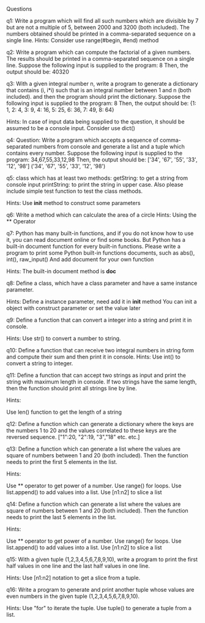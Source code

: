 Questions 

q1:
Write a program which will find all such numbers which are divisible by 7 but are not a multiple of 5,
between 2000 and 3200 (both included).
The numbers obtained should be printed in a comma-separated sequence on a single line.
Hints: 
Consider use range(#begin, #end) method

q2:
Write a program which can compute the factorial of a given numbers.
The results should be printed in a comma-separated sequence on a single line.
Suppose the following input is supplied to the program:
8
Then, the output should be:
40320

q3:
With a given integral number n, write a program to generate a dictionary that contains (i, i*i) such that is an integral number between 1 and n (both included). and then the program should print the dictionary.
Suppose the following input is supplied to the program:
8
Then, the output should be:
{1: 1, 2: 4, 3: 9, 4: 16, 5: 25, 6: 36, 7: 49, 8: 64}

Hints:
In case of input data being supplied to the question, it should be assumed to be a console input.
Consider use dict()

q4:
Question:
Write a program which accepts a sequence of comma-separated numbers from console and generate a list and a tuple which contains every number.
Suppose the following input is supplied to the program:
34,67,55,33,12,98
Then, the output should be:
['34', '67', '55', '33', '12', '98']
('34', '67', '55', '33', '12', '98')

q5:
class which has at least two methods:
getString: to get a string from console input
printString: to print the string in upper case.
Also please include simple test function to test the class methods.

Hints:
Use __init__ method to construct some parameters

q6:
Write a method which can calculate the area of a circle
Hints: Using the ** Operator

q7:
Python has many built-in functions, and if you do not know how to use it, you can read document online or find some books. But Python has a built-in document function for every built-in functions.
Please write a program to print some Python built-in functions documents, such as abs(), int(), raw_input()
And add document for your own function
    
Hints:
    The built-in document method is __doc__


q8:
    Define a class, which have a class parameter and have a same instance parameter.

Hints: Define a instance parameter, need add it in __init__ method
    You can init a object with construct parameter or set the value later

q9:
Define a function that can convert a integer into a string and print it in console.

Hints: Use str() to convert a number to string.

q10:
Define a function that can receive two integral numbers in string form and compute their sum and then print it in console.
Hints: Use int() to convert a string to integer.

q11:
Define a function that can accept two strings as input and print the string with maximum length in console. If two strings have the same length, then the function should print all strings line by line.

Hints:

Use len() function to get the length of a string

q12:
Define a function which can generate a dictionary where the keys are the numbers 1 to 20 and the values correlated to these keys are the reversed sequence.
["1":20, "2":19, "3","18" etc. etc.]


q13:
Define a function which can generate a list where the values are square of numbers between 1 and 20 (both included). Then the function needs to print the first 5 elements in the list.

Hints:

Use ** operator to get power of a number.
Use range() for loops.
Use list.append() to add values into a list.
Use [n1:n2] to slice a list

q14:
Define a function which can generate a list where the values are square of numbers between 1 and 20 (both included). Then the function needs to print the last 5 elements in the list.

Hints:

Use ** operator to get power of a number.
Use range() for loops.
Use list.append() to add values into a list.
Use [n1:n2] to slice a list

q15:
With a given tuple (1,2,3,4,5,6,7,8,9,10), write a program to print the first half values in one line and the last half values in one line. 

Hints: Use [n1:n2] notation to get a slice from a tuple.

q16:
Write a program to generate and print another tuple whose values are even numbers in the given tuple (1,2,3,4,5,6,7,8,9,10). 

Hints: Use "for" to iterate the tuple. Use tuple() to generate a tuple from a list.

